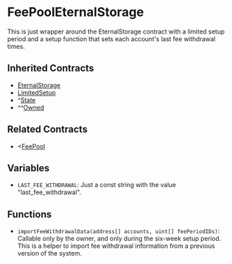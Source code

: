 # FeePoolEternalStorage

This is just wrapper around the EternalStorage contract with a limited setup period and a setup function that sets each account's last fee withdrawal times.

## Inherited Contracts

* [EternalStorage](EternalStorage.md)
* [LimitedSetup](LimitedSetup.md)
* ^[State](State.md)
* ^^[Owned](Owned.md)

## Related Contracts

* <[FeePool](FeePool.md)

## Variables

* `LAST_FEE_WITHDRAWAL`: Just a const string with the value "last_fee_withdrawal".

## Functions

* `importFeeWithdrawalData(address[] accounts, uint[] feePeriodIDs)`: Callable only by the owner, and only during the six-week setup period. This is a helper to import fee withdrawal information from a previous version of the system.
